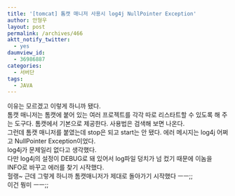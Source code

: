 ```yaml
---
title: '[tomcat] 톰캣 매니저 사용시 log4j NullPointer Exception'
author: 안형우
layout: post
permalink: /archives/466
aktt_notify_twitter:
  - yes
daumview_id:
  - 36986887
categories:
  - 서버단
tags:
  - JAVA
---
```

이유는 모르겠고 이렇게 하니까 됐다.  
톰캣 매니저는 톰캣에 붙어 있는 여러 프로젝트를 각각 따로 리스타트할 수 있도록 해 주는 도구다. 톰캣에서 기본으로 제공한다. 사용법은 검색해 보면 나온다.  
그런데 톰캣 매니저를 붙였는데 stop은 되고 start는 안 됐다. 에러 메시지는 log4j 어쩌고 NullPointer Exception이었다.  
log4j가 문제일리 없다고 생각했다.  
다만 log4j의 설정이 DEBUG로 돼 있어서 log파일 덩치가 넘 컸기 때문에 이놈을 INFO로 바꾸고 에러를 찾기 시작했다.  
헐랭~ 근데 그렇게 하니까 톰캣매니저가 제대로 돌아가기 시작했다 ㅡㅡ;;  
이건 뭥미 ㅡㅡ;;